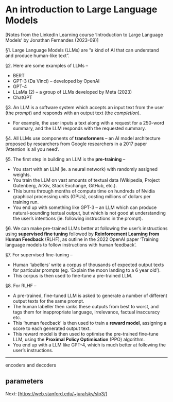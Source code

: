 # An introduction to Large Language Models

[Notes from the LinkedIn Learning course ‘Introduction to Large Language Models’ by Jonathan Fernandes (2023-09)]

§1. Large Language Models (LLMs) are ”a kind of AI that can understand and produce human-like text”.

§2. Here are some examples of LLMs –
- BERT
- GPT-3 (Da Vinci) – developed by OpenAI
- GPT-4
- LLaMa (2) – a group of LLMs developed by Meta (2023)
- ChatGPT

§3. An LLM is a software system which accepts an input text from the user (the *prompt*) and responds with an output text (the *completion*).
- For example, the user inputs a text along with a request for a 250-word summary, and the LLM responds with the requested summary.

§4. All LLMs use components of **transformers** – an AI model architecture proposed by researchers from Google researchers in a 2017 paper ‘Attention is all you need’.

§5. The first step in building an LLM is the **pre-training** –
- You start with an LLM (ie. a neural network) with randomly assigned weights.
- You train the LLM on vast amounts of textual data (Wikipedia, Project Gutenberg, ArXiv, Stack Exchange, GitHub, etc.).
- This burns through months of compute time on hundreds of Nvidia graphical processing units (GPUs), costing millions of dollars per training run.
- You end up with something like GPT-3 – an LLM which can produce natural-sounding textual output, but which is not good at understanding the user’s intentions (ie. following instructions in the prompt).

§6. We can make pre-trained LLMs better at following the user’s instructions using **supervised fine tuning** followed by **Reinforcement Learning from Human Feedback** (RLHF), as outline in the 2022 OpenAI paper ‘Training language models to follow instructions with human feedback’.

§7. For supervised fine-tuning –
- Human ‘labellers’ write a corpus of thousands of expected output texts for particular prompts (eg. ‘Explain the moon landing to a 6 year old’).
- This corpus is then used to fine-tune a pre-trained LLM. 

§8. For RLHF –
- A pre-trained, fine-tuned LLM is asked to generate a number of different output texts for the same prompt.
- The human labeller then ranks these outputs from best to worst, and tags them for inappropriate language, irrelevance, factual inaccuracy etc.
- This ‘human feedback’ is then used to train a **reward model**, assigning a score to each generated output text.
- This reward model is then used to optimise the pre-trained fine-tune LLM, using the **Proximal Policy Optimisation** (PPO) algorithm.
- You end up with a LLM like GPT-4, which is much better at following the user’s instructions.

----
encoders and decoders

parameters
----

Next: [https://web.stanford.edu/~jurafsky/slp3/]


